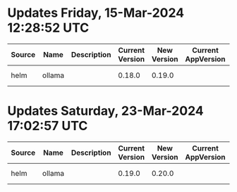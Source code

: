 # Updates Friday, 15-Mar-2024 12:28:52 UTC
| Source | Name   | Description | Current Version | New Version | Current AppVersion | New AppVersion | Reference                            |
| ------ | ------ | ----------- | --------------- | ----------- | ------------------ | -------------- | ------------------------------------ |
| helm   | ollama |             | 0.18.0          | 0.19.0      |                    | 0.1.29         | https://otwld.github.io/ollama-helm/ |

# Updates Saturday, 23-Mar-2024 17:02:57 UTC
| Source | Name   | Description | Current Version | New Version | Current AppVersion | New AppVersion | Reference                            |
| ------ | ------ | ----------- | --------------- | ----------- | ------------------ | -------------- | ------------------------------------ |
| helm   | ollama |             | 0.19.0          | 0.20.0      |                    | 0.1.29         | https://otwld.github.io/ollama-helm/ |

